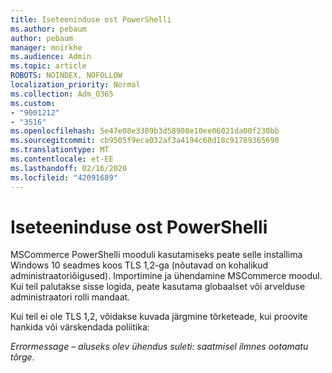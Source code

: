 ```yaml
---
title: Iseteeninduse ost PowerShelli
ms.author: pebaum
author: pebaum
manager: mnirkhe
ms.audience: Admin
ms.topic: article
ROBOTS: NOINDEX, NOFOLLOW
localization_priority: Normal
ms.collection: Adm_O365
ms.custom:
- "9001212"
- "3516"
ms.openlocfilehash: 5e47e08e3309b3d58908e10ee06021da00f230bb
ms.sourcegitcommit: cb9505f9eca032af3a4194c68d18c91789365690
ms.translationtype: MT
ms.contentlocale: et-EE
ms.lasthandoff: 02/16/2020
ms.locfileid: "42091689"
---
```

# <a name="self-service-purchase-of-powershell"></a>Iseteeninduse ost PowerShelli

MSCommerce PowerShelli mooduli kasutamiseks peate selle installima Windows 10 seadmes koos TLS 1,2-ga (nõutavad on kohalikud administraatoriõigused).  Importimine ja ühendamine MSCommerce moodul.  Kui teil palutakse sisse logida, peate kasutama globaalset või arvelduse administraatori rolli mandaat.  

Kui teil ei ole TLS 1,2, võidakse kuvada järgmine tõrketeade, kui proovite hankida või värskendada poliitika:

*Errormessage – aluseks olev ühendus suleti: saatmisel ilmnes ootamatu tõrge*.



